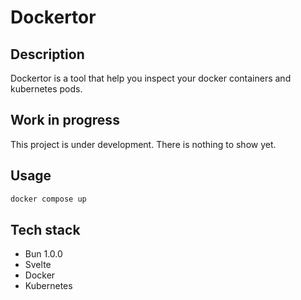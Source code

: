 # Dockertor

## Description

Dockertor is a tool that help you inspect your docker containers and kubernetes pods.

## Work in progress

This project is under development. There is nothing to show yet.

## Usage

```bash
docker compose up
```

## Tech stack

- Bun 1.0.0
- Svelte
- Docker
- Kubernetes
